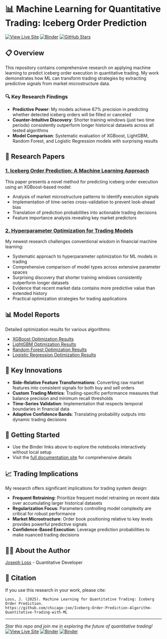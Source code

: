 # 📊 Machine Learning for Quantitative Trading: Iceberg Order Prediction

[![View Live Site](https://img.shields.io/badge/Live%20Site-Visit-blue)](https://chicago-joe.github.io/Iceberg-Order-Prediction-Algorithm-Quantitative-Trading-with-ML/) 
[![Binder](https://mybinder.org/badge_logo.svg)](https://mybinder.org/v2/gh/chicago-joe/Iceberg-Order-Prediction-Algorithm-Quantitative-Trading-with-ML/HEAD?urlpath=lab)
[![GitHub Stars](https://img.shields.io/github/stars/chicago-joe/Iceberg-Order-Prediction-Algorithm-Quantitative-Trading-with-ML?style=social)](https://github.com/chicago-joe/Iceberg-Order-Prediction-Algorithm-Quantitative-Trading-with-ML/stargazers)
<!-- 
[![License: MIT](https://img.shields.io/badge/License-MIT-yellow.svg)](https://opensource.org/licenses/MIT) 
-->

## 📋 Overview

This repository contains comprehensive research on applying machine learning to predict iceberg order execution in quantitative trading. My work demonstrates how ML can transform trading strategies by extracting predictive signals from market microstructure data.

### 🔍 Key Research Findings

- **Predictive Power**: My models achieve 67% precision in predicting whether detected iceberg orders will be filled or canceled
- **Counter-Intuitive Discovery**: Shorter training windows (just two time periods) consistently outperform longer historical datasets across all tested algorithms
- **Model Comparison**: Systematic evaluation of XGBoost, LightGBM, Random Forest, and Logistic Regression models with surprising results

## 📑 Research Papers

### [1. Iceberg Order Prediction: A Machine Learning Approach](./iceberg-prediction-whitepaper-v2.md)

This paper presents a novel method for predicting iceberg order execution using an XGBoost-based model:

- Analysis of market microstructure patterns to identify execution signals
- Implementation of time-series cross-validation to prevent look-ahead bias
- Translation of prediction probabilities into actionable trading decisions
- Feature importance analysis revealing key market predictors

### [2. Hyperparameter Optimization for Trading Models](./hyperparameter-optimization-whitepaper.md)

My newest research challenges conventional wisdom in financial machine learning:

- Systematic approach to hyperparameter optimization for ML models in trading
- Comprehensive comparison of model types across extensive parameter spaces
- Surprising discovery that shorter training windows consistently outperform longer datasets
- Evidence that recent market data contains more predictive value than extended history
- Practical optimization strategies for trading applications

## 📊 Model Reports

Detailed optimization results for various algorithms:
- [XGBoost Optimization Results](./XGBoost_hpo_report.md)
- [LightGBM Optimization Results](./LightGBM_hpo_report.md)
- [Random Forest Optimization Results](./Random_Forest_hpo_report.md)
- [Logistic Regression Optimization Results](./Logistic_Regression_hpo_report.md)

## 🧠 Key Innovations

- **Side-Relative Feature Transformations**: Converting raw market features into consistent signals for both buy and sell orders
- **Custom Trading Metrics**: Trading-specific performance measures that balance precision and minimum recall thresholds
- **Time-Series Validation**: Implementation that respects temporal boundaries in financial data
- **Adaptive Confidence Bands**: Translating probability outputs into dynamic trading decisions

## 🚀 Getting Started

- Use the Binder links above to explore the notebooks interactively without local setup
- Visit the [full documentation site](https://chicago-joe.github.io/Iceberg-Order-Prediction-Algorithm-Quantitative-Trading-with-ML/) for comprehensive details

## 📈 Trading Implications

My research offers significant implications for trading system design:

- **Frequent Retraining**: Prioritize frequent model retraining on recent data over accumulating larger historical datasets
- **Regularization Focus**: Parameters controlling model complexity are critical for robust performance
- **Market Microstructure**: Order book positioning relative to key levels provides powerful predictive signals
- **Confidence-Based Execution**: Leverage prediction probabilities to make nuanced trading decisions

## 👨‍💻 About the Author

[Joseph Loss](https://github.com/chicago-joe) - Quantitative Developer

<!-- 
## 📄 License

This project is licensed under the MIT License - see the LICENSE file for details.
-->

## 🔗 Citation

If you use this research in your work, please cite:

```
Loss, J. (2025). Machine Learning for Quantitative Trading: Iceberg Order Prediction.
https://github.com/chicago-joe/Iceberg-Order-Prediction-Algorithm-Quantitative-Trading-with-ML
```

---

*Star this repo and join me in exploring the future of quantitative trading!*
[![View Live Site](https://img.shields.io/badge/Live%20Site-Visit-blue)](https://chicago-joe.github.io/Iceberg-Order-Prediction-Algorithm-Quantitative-Trading-with-ML/) [![Binder](https://mybinder.org/badge_logo.svg)](https://mybinder.org/v2/gh/chicago-joe/Iceberg-Order-Prediction-Algorithm-Quantitative-Trading-with-ML/HEAD?urlpath=lab)
[![Binder](https://mybinder.org/badge_logo.svg)](https://mybinder.org/v2/gh/chicago-joe/Iceberg-Order-Prediction-Algorithm-Quantitative-Trading-with-ML/main)

